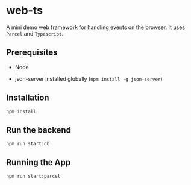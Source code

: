 # web-ts

A mini demo web framework for handling events on the browser. It uses `Parcel` and `Typescript`.

## Prerequisites

- Node

- json-server installed globally (`npm install -g json-server`)

## Installation

`npm install`

## Run the backend

`npm run start:db`

## Running the App

`npm run start:parcel`
